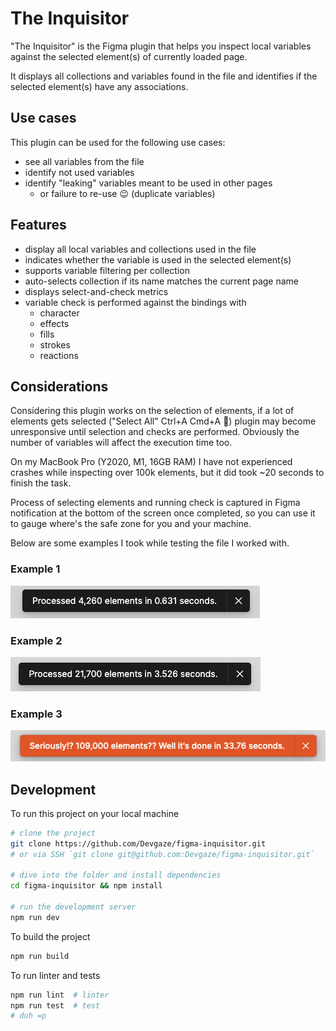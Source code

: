 # The Inquisitor

"The Inquisitor" is the Figma plugin that helps you inspect local variables against the selected element(s) of currently loaded page.

It displays all collections and variables found in the file and identifies if the selected element(s) have any associations.

## Use cases

This plugin can be used for the following use cases:

- see all variables from the file
- identify not used variables
- identify "leaking" variables meant to be used in other pages
  - or failure to re-use 😉 (duplicate variables)

## Features

- display all local variables and collections used in the file
- indicates whether the variable is used in the selected element(s)
- supports variable filtering per collection
- auto-selects collection if its name matches the current page name
- displays select-and-check metrics
- variable check is performed against the bindings with
  - character
  - effects
  - fills
  - strokes
  - reactions

## Considerations

Considering this plugin works on the selection of elements, if a lot of elements gets selected ("Select All" Ctrl+A Cmd+A 👿) plugin may become unresponsive until selection and checks are performed. Obviously the number of variables will affect the execution time too.

On my MacBook Pro (Y2020, M1, 16GB RAM) I have not experienced crashes while inspecting over 100k elements, but it did took ~20 seconds to finish the task.

Process of selecting elements and running check is captured in Figma notification at the bottom of the screen once completed, so you can use it to gauge where's the safe zone for you and your machine.

Below are some examples I took while testing the file I worked with.

### Example 1

![Example of fast response](docs/inquisitor-happy-response.png)

### Example 2

![Example of fast response](docs/inquisitor-okayish-response.png)

### Example 3

![Example of fast response](docs/inquisitor-mental-response.png)

## Development

To run this project on your local machine

```bash
# clone the project
git clone https://github.com/Devgaze/figma-inquisitor.git
# or via SSH `git clone git@github.com:Devgaze/figma-inquisitor.git`

# dive into the folder and install dependencies
cd figma-inquisitor && npm install

# run the development server
npm run dev
```

To build the project

```bash
npm run build
```

To run linter and tests

```bash
npm run lint  # linter
npm run test  # test
# duh =p
```
